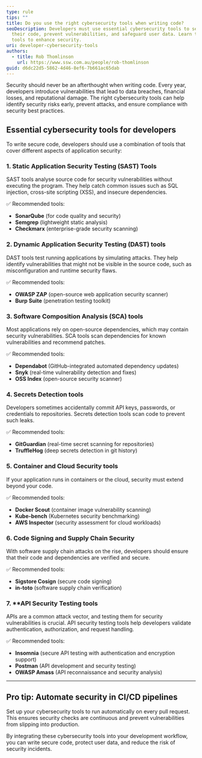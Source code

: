 ```yaml
---
type: rule
tips: ""
title: Do you use the right cybersecurity tools when writing code?
seoDescription: Developers must use essential cybersecurity tools to secure
  their code, prevent vulnerabilities, and safeguard user data. Learn the best
  tools to enhance security.
uri: developer-cybersecurity-tools
authors:
  - title: Rob Thomlinson
    url: https://www.ssw.com.au/people/rob-thomlinson
guid: d6dc22d5-5862-4d46-8ef6-7b661ac65dab
---
```


Security should never be an afterthought when writing code. Every year, developers introduce vulnerabilities that lead to data breaches, financial losses, and reputational damage. The right cybersecurity tools can help identify security risks early, prevent attacks, and ensure compliance with security best practices.

<!--endintro-->

## Essential cybersecurity tools for developers

To write secure code, developers should use a combination of tools that cover different aspects of application security:

### 1. Static Application Security Testing (SAST) Tools

SAST tools analyse source code for security vulnerabilities without executing the program. They help catch common issues such as SQL injection, cross-site scripting (XSS), and insecure dependencies.

✅ Recommended tools:

* **SonarQube** (for code quality and security)
* **Semgrep** (lightweight static analysis)
* **Checkmarx** (enterprise-grade security scanning)

### 2. Dynamic Application Security Testing (DAST) tools

DAST tools test running applications by simulating attacks. They help identify vulnerabilities that might not be visible in the source code, such as misconfiguration and runtime security flaws.

✅ Recommended tools:

* **OWASP ZAP** (open-source web application security scanner)
* **Burp Suite** (penetration testing toolkit)

### 3. Software Composition Analysis (SCA) tools

Most applications rely on open-source dependencies, which may contain security vulnerabilities. SCA tools scan dependencies for known vulnerabilities and recommend patches.

✅ Recommended tools:

* **Dependabot** (GitHub-integrated automated dependency updates)
* **Snyk** (real-time vulnerability detection and fixes)
* **OSS Index** (open-source security scanner)

### 4. Secrets Detection tools

Developers sometimes accidentally commit API keys, passwords, or credentials to repositories. Secrets detection tools scan code to prevent such leaks.

✅ Recommended tools:

* **GitGuardian** (real-time secret scanning for repositories)
* **TruffleHog** (deep secrets detection in git history)

### 5. Container and Cloud Security tools

If your application runs in containers or the cloud, security must extend beyond your code.

✅ Recommended tools:

* **Docker Scout** (container image vulnerability scanning)
* **Kube-bench** (Kubernetes security benchmarking)
* **AWS Inspector** (security assessment for cloud workloads)

### 6. Code Signing and Supply Chain Security

With software supply chain attacks on the rise, developers should ensure that their code and dependencies are verified and secure.

✅ Recommended tools:

* **Sigstore Cosign** (secure code signing)
* **in-toto** (software supply chain verification)

### 7. **API Security Testing tools

APIs are a common attack vector, and testing them for security vulnerabilities is crucial. API security testing tools help developers validate authentication, authorization, and request handling.

✅ Recommended tools:

* **Insomnia** (secure API testing with authentication and encryption support)
* **Postman** (API development and security testing)
* **OWASP Amass** (API reconnaissance and security analysis)

---

## Pro tip: Automate security in CI/CD pipelines

Set up your cybersecurity tools to run automatically on every pull request. This ensures security checks are continuous and prevent vulnerabilities from slipping into production.

By integrating these cybersecurity tools into your development workflow, you can write secure code, protect user data, and reduce the risk of security incidents.
